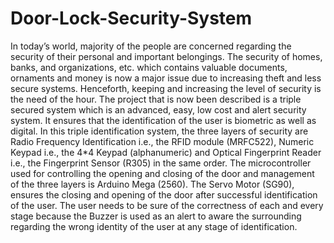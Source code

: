 # Door-Lock-Security-System
In today’s world, majority of the people are concerned regarding the security of their personal and important belongings. The security of homes, banks, and organizations, etc. which contains valuable documents, ornaments and money is now a major issue due to increasing theft and less secure systems. Henceforth, keeping and increasing the level of security is the need of the hour. The project that is now been described is a triple secured system which is an advanced, easy, low cost and alert security system. It ensures that the identification of the user is biometric as well as digital. In this triple identification system, the three layers of security are Radio Frequency Identification i.e., the RFID module (MRFC522), Numeric Keypad i.e., the 4*4 Keypad (alphanumeric) and Optical Fingerprint Reader i.e., the Fingerprint Sensor (R305) in the same order. The microcontroller used for controlling the opening and closing of the door and management of the three layers is Arduino Mega (2560). The Servo Motor (SG90), ensures the closing and opening of the door after successful identification of the user. The user needs to be sure of the correctness of each and every stage because the Buzzer is used as an alert to aware the surrounding regarding the wrong identity of the user at any stage of identification.
